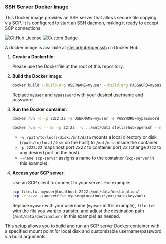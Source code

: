 ### SSH Server Docker Image

This Docker image provides an SSH server that allows secure file copying via SCP. It is configured to start an SSH daemon, making it ready to accept SCP connections.

![GitHub License](https://img.shields.io/github/license/barrychum/docker-openssh) ![Custom Badge](https://img.shields.io/endpoint?url=https://gist.githubusercontent.com/barrychum/6210ce668e923bd7b478ff9f965debee/raw/8b83476d14cdb3e9c3c0c6e8d39623c4dbf888f7/docker-openssh-build-date-badge.json) 

A docker image is available at [stellarhub/openssh](https://hub.docker.com/r/stellarhub/openssh) on Docker Hub.

1. **Create a Dockerfile**:

   Please use the Dockerfile at the root of this repository.

2. **Build the Docker image**:

   ```bash
   docker build --build-arg USERNAME=myuser --build-arg PASSWORD=mypassword -t my-scp-server .
   ```

   Replace `myuser` and `mypassword` with your desired username and password.

3. **Run the Docker container**:

   ```bash
   docker run -d -p 2222:22 -e USERNAME=myuser -e PASSWORD=mypassword -v /$HOME/mnt:/mnt/data --name scp-server my-scp-server

   docker run -d --rm  -p 22:22  -v .:/mnt/data stellarhub/openssh --name ssh stellarhub/openssh
   ```

   - `-v /path/to/local/disk:/mnt/data` mounts a local directory or disk (`/path/to/local/disk` on the host) to `/mnt/data` inside the container.
   - `-p 2222:22` maps host port 2222 to container port 22 (change `2222` to any desired port on the host).
   - `--name scp-server` assigns a name to the container (`scp-server` in this example).

4. **Access your SCP server**:

   Use an SCP client to connect to your server. For example:

   ```bash
   scp file.txt myuser@localhost:2222:/mnt/data/destination/
   scp -P 2222 ./Dockerfile myuser@localhost:/mnt/data/keyvault
   ```

   Replace `myuser` with your username (`myuser` in this example), `file.txt` with the file you want to transfer, and adjust the destination path (`/mnt/data/destination/` in this example) as needed.

This setup allows you to build and run an SCP server Docker container with a specified mount point for local disk and customizable username/password via build arguments. 